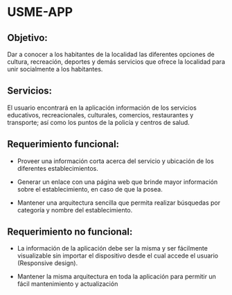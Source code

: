 # USME-APP

## Objetivo:

Dar a conocer a los habitantes de la localidad las diferentes opciones de cultura, recreación, deportes y demás servicios que ofrece la localidad para unir socialmente a los habitantes.

## Servicios:

El usuario encontrará en la aplicación información de los servicios educativos, recreacionales, culturales, comercios, restaurantes y transporte; así como los puntos de la policía y centros de salud.

## Requerimiento funcional:

* Proveer una información corta acerca del servicio y ubicación de los diferentes establecimientos.

* Generar un enlace con una página web que brinde mayor información sobre el establecimiento, en caso de que la posea.

* Mantener una arquitectura sencilla que permita realizar búsquedas por categoría y nombre del establecimiento.


## Requerimiento no funcional:

* La información de la aplicación debe ser la misma y ser fácilmente visualizable sin importar el dispositivo desde el cual accede el usuario (Responsive design).

* Mantener la misma arquitectura en toda la aplicación para permitir un fácil mantenimiento y actualización
